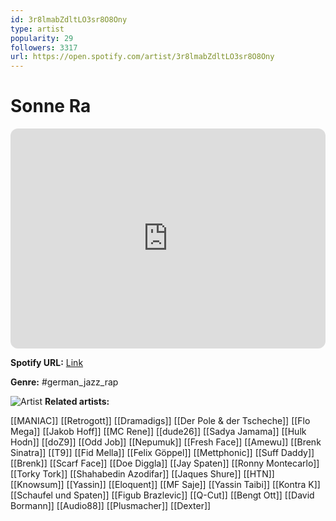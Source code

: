 ```yaml
---
id: 3r8lmabZdltLO3sr8O8Ony
type: artist
popularity: 29
followers: 3317
url: https://open.spotify.com/artist/3r8lmabZdltLO3sr8O8Ony
---
```

# Sonne Ra

<iframe style="border-radius:12px" src="https://open.spotify.com/embed/artist/3r8lmabZdltLO3sr8O8Ony" width="100%" height="352" frameBorder="0" allowfullscreen="" allow="autoplay; clipboard-write; encrypted-media; fullscreen; picture-in-picture" loading="lazy"></iframe>

**Spotify URL:** [Link](https://open.spotify.com/artist/3r8lmabZdltLO3sr8O8Ony)

**Genre:**  #german_jazz_rap

![Artist](https://i.scdn.co/image/ab6761610000e5eb842ccbbf8c6cb0a3684324c2)
**Related artists:**

[[MANIAC]]
[[Retrogott]]
[[Dramadigs]]
[[Der Pole & der Tscheche]]
[[Flo Mega]]
[[Jakob Hoff]]
[[MC Rene]]
[[dude26]]
[[Sadya Jamama]]
[[Hulk Hodn]]
[[doZ9]]
[[Odd Job]]
[[Nepumuk]]
[[Fresh Face]]
[[Amewu]]
[[Brenk Sinatra]]
[[T9]]
[[Fid Mella]]
[[Felix Göppel]]
[[Mettphonic]]
[[Suff Daddy]]
[[Brenk]]
[[Scarf Face]]
[[Doe Diggla]]
[[Jay Spaten]]
[[Ronny Montecarlo]]
[[Torky Tork]]
[[Shahabedin Azodifar]]
[[Jaques Shure]]
[[HTN]]
[[Knowsum]]
[[Yassin]]
[[Eloquent]]
[[MF Saje]]
[[Yassin Taibi]]
[[Kontra K]]
[[Schaufel und Spaten]]
[[Figub Brazlevic]]
[[Q-Cut]]
[[Bengt Ott]]
[[David Bormann]]
[[Audio88]]
[[Plusmacher]]
[[Dexter]]
